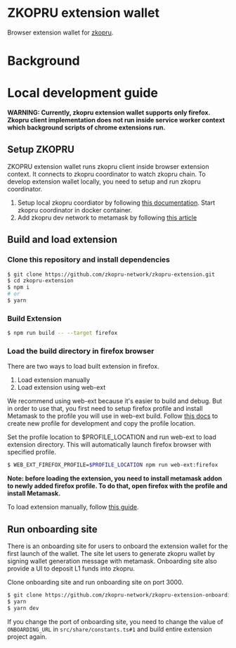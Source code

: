 # ZKOPRU extension wallet

Browser extension wallet for [zkopru](https://github.com/zkopru-network/zkopru).

# Background

# Local development guide

**WARNING: Currently, zkopru extension wallet supports only firefox. Zkopru client implementation does not run inside service worker context which background scripts of chrome extensions run.**

## Setup ZKOPRU

ZKOPRU extension wallet runs zkopru client inside browser extension context. It connects to zkopru coordinator to watch zkopru chain. To develop extension wallet locally, you need to setup and run zkopru coordinator.

1. Setup local zkopru coordiator by following [this documentation](https://github.com/zkopru-network/private-exchange/blob/main/docs/localenv.md). Start zkopru coordinator in docker container.
2. Add zkopru dev network to metamask by following [this article](https://metamask.zendesk.com/hc/en-us/articles/360043227612-How-to-add-a-custom-network-RPC)

## Build and load extension

### Clone this repository and install dependencies

```bash
$ git clone https://github.com/zkopru-network/zkopru-extension.git
$ cd zkopru-extension
$ npm i
# or
$ yarn
```

### Build Extension

```bash
$ npm run build -- --target firefox
```

### Load the build directory in firefox browser

There are two ways to load built extension in firefox.

1. Load extension manually
2. Load extension using web-ext

We recommend using web-ext because it's easier to build and debug. But in order to use that, you first need to setup firefox profile and install Metamask to the profile you will use in web-ext build.
Follow [this docs](https://support.mozilla.org/en-US/kb/profile-manager-create-remove-switch-firefox-profiles) to create new profile for development and copy the profile location.

Set the profile location to $PROFILE_LOCATION and run web-ext to load extension directory. This will automatically launch firefox browser with specified profile.

```bash
$ WEB_EXT_FIREFOX_PROFILE=$PROFILE_LOCATION npm run web-ext:firefox
```

**Note: before loading the extension, you need to install metamask addon to newly added firefox profile. To do that, open firefox with the profile and install Metamask.**

To load extension manually, follow [this guide](https://developer.mozilla.org/en-US/docs/Mozilla/Add-ons/WebExtensions/Your_first_WebExtension).

## Run onboarding site

There is an onboarding site for users to onboard the extension wallet for the first launch of the wallet. The site let users to generate zkopru wallet by signing wallet generation message with metamask. Onboarding site also provide a UI to deposit L1 funds into zkopru.

Clone onboarding site and run onboarding site on port 3000.

```bash
$ git clone https://github.com/zkopru-network/zkopru-extension-onboarding-site.git
$ yarn
$ yarn dev
```

If you change the port of onboarding site, you need to change the value of `ONBOARDING_URL` in `src/share/constants.ts#1` and build entire extension project again.

